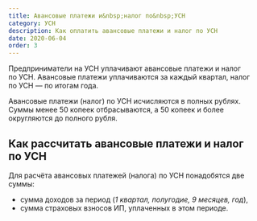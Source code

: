 ```yaml
---
title: Авансовые платежи и&nbsp;налог по&nbsp;УСН
category: УСН
description: Как оплатить авансовые платежи и налог по УСН
date: 2020-06-04
order: 3
---
```


<Alert message="Вы можете сформировать платёжки для оплаты налога по&nbsp;УСН через интернет-банк на&nbsp;[нашем сайте](/pay/)." type="warning" />

Предприниматели на&nbsp;УСН уплачивают авансовые платежи и&nbsp;налог по&nbsp;УСН. Авансовые платежи уплачиваются за&nbsp;каждый квартал, налог по&nbsp;УСН&nbsp;&mdash; по&nbsp;итогам года.

Авансовые платежи (налог) по&nbsp;УСН исчисляются в&nbsp;полных рублях. Суммы менее 50&nbsp;копеек отбрасываются, а&nbsp;50 копеек и&nbsp;более округляются до&nbsp;полного рубля.

## Как рассчитать авансовые платежи и&nbsp;налог по&nbsp;УСН

Для расчёта авансовых платежей (налога) по&nbsp;УСН понадобятся две суммы:

- сумма доходов за&nbsp;период (*1&nbsp;квартал, полугодие, 9&nbsp;месяцев, год*),
- сумма страховых взносов&nbsp;ИП, уплаченных в&nbsp;этом периоде.
